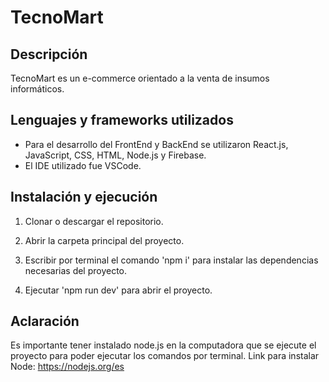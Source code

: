 # TecnoMart

## Descripción

TecnoMart es un e-commerce orientado a la venta de insumos informáticos.

## Lenguajes y frameworks utilizados

- Para el desarrollo del FrontEnd y BackEnd se utilizaron React.js, JavaScript, CSS, HTML, Node.js y Firebase.
- El IDE utilizado fue VSCode.

## Instalación y ejecución

1. Clonar o descargar el repositorio.

2. Abrir la carpeta principal del proyecto.

3. Escribir por terminal el comando 'npm i' para instalar las dependencias necesarias del proyecto.

4. Ejecutar 'npm run dev' para abrir el proyecto.

## Aclaración

Es importante tener instalado node.js en la computadora que se ejecute el proyecto para poder ejecutar los comandos por terminal.
Link para instalar Node: https://nodejs.org/es
